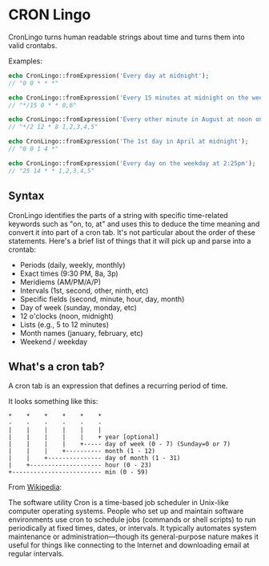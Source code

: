 # CRON Lingo

CronLingo turns human readable strings about time and turns them into valid crontabs. 

Examples:

```php
echo CronLingo::fromExpression('Every day at midnight');
// "0 0 * * *"

echo CronLingo::fromExpression('Every 15 minutes at midnight on the weekend');
// "*/15 0 * * 0,6"

echo CronLingo::fromExpression('Every other minute in August at noon on the weekday');
// "*/2 12 * 8 1,2,3,4,5"

echo CronLingo::fromExpression('The 1st day in April at midnight');
// "0 0 1 4 *"

echo CronLingo::fromExpression('Every day on the weekday at 2:25pm');
// "25 14 * * 1,2,3,4,5"
```
## Syntax

CronLingo identifies the parts of a string with specific time-related keywords such as "on, to, at" and uses this to deduce the time meaning and convert it into part of a cron tab. It's not particular about the order of these statements.
Here's a brief list of things that it will pick up and parse into a crontab:
- Periods (daily, weekly, monthly)
- Exact times (9:30 PM, 8a, 3p)
- Meridiems (AM/PM/A/P)
- Intervals (1st, second, other, ninth, etc)
- Specific fields (second, minute, hour, day, month)
- Day of week (sunday, monday, etc)
- 12 o'clocks (noon, midnight)
- Lists (e.g., 5 to 12 minutes)
- Month names (january, february, etc)
- Weekend / weekday


## What's a cron tab?
A cron tab is an expression that defines a recurring period of time.

It looks something like this:
```
*    *    *    *    *    *
-    -    -    -    -    -
|    |    |    |    |    |
|    |    |    |    |    + year [optional]
|    |    |    |    +----- day of week (0 - 7) (Sunday=0 or 7)
|    |    |    +---------- month (1 - 12)
|    |    +--------------- day of month (1 - 31)
|    +-------------------- hour (0 - 23)
+------------------------- min (0 - 59)
```

From [Wikipedia](https://en.wikipedia.org/wiki/Cron):

The software utility Cron is a time-based job scheduler in Unix-like computer operating systems. People who set up and maintain software environments use cron to schedule jobs (commands or shell scripts) to run periodically at fixed times, dates, or intervals. It typically automates system maintenance or administration—though its general-purpose nature makes it useful for things like connecting to the Internet and downloading email at regular intervals.


